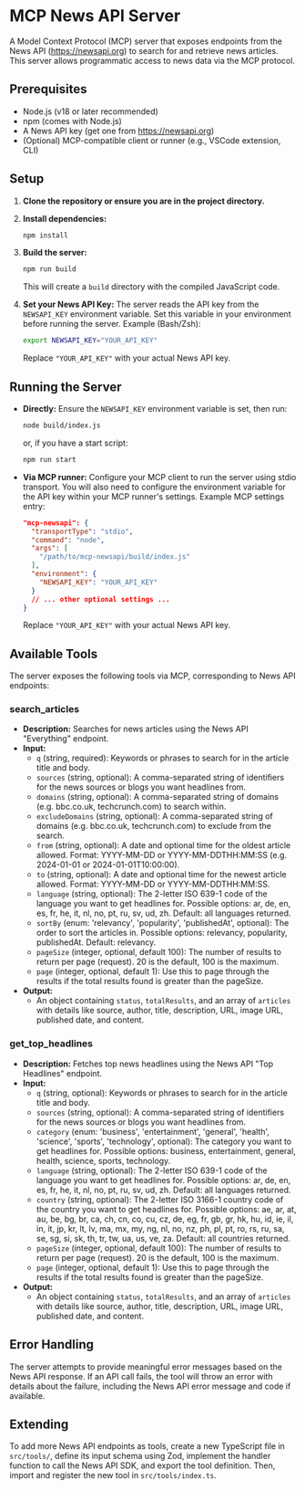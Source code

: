 # MCP News API Server

A Model Context Protocol (MCP) server that exposes endpoints from the News API (https://newsapi.org) to search for and retrieve news articles. This server allows programmatic access to news data via the MCP protocol.

## Prerequisites

- Node.js (v18 or later recommended)
- npm (comes with Node.js)
- A News API key (get one from https://newsapi.org)
- (Optional) MCP-compatible client or runner (e.g., VSCode extension, CLI)

## Setup

1. **Clone the repository or ensure you are in the project directory.**

2. **Install dependencies:**
   ```bash
   npm install
   ```

3. **Build the server:**
   ```bash
   npm run build
   ```
   This will create a `build` directory with the compiled JavaScript code.

4. **Set your News API Key:**
   The server reads the API key from the `NEWSAPI_KEY` environment variable. Set this variable in your environment before running the server.
   Example (Bash/Zsh):
   ```bash
   export NEWSAPI_KEY="YOUR_API_KEY"
   ```
   Replace `"YOUR_API_KEY"` with your actual News API key.

## Running the Server

- **Directly:**
  Ensure the `NEWSAPI_KEY` environment variable is set, then run:
  ```bash
  node build/index.js
  ```
  or, if you have a start script:
  ```bash
  npm run start
  ```

- **Via MCP runner:**
  Configure your MCP client to run the server using stdio transport. You will also need to configure the environment variable for the API key within your MCP runner's settings.
  Example MCP settings entry:
  ```json
  "mcp-newsapi": {
    "transportType": "stdio",
    "command": "node",
    "args": [
      "/path/to/mcp-newsapi/build/index.js"
    ],
    "environment": {
      "NEWSAPI_KEY": "YOUR_API_KEY"
    }
    // ... other optional settings ...
  }
  ```
  Replace `"YOUR_API_KEY"` with your actual News API key.

## Available Tools

The server exposes the following tools via MCP, corresponding to News API endpoints:

### **search_articles**
- **Description:** Searches for news articles using the News API "Everything" endpoint.
- **Input:**
  - `q` (string, required): Keywords or phrases to search for in the article title and body.
  - `sources` (string, optional): A comma-separated string of identifiers for the news sources or blogs you want headlines from.
  - `domains` (string, optional): A comma-separated string of domains (e.g. bbc.co.uk, techcrunch.com) to search within.
  - `excludeDomains` (string, optional): A comma-separated string of domains (e.g. bbc.co.uk, techcrunch.com) to exclude from the search.
  - `from` (string, optional): A date and optional time for the oldest article allowed. Format: YYYY-MM-DD or YYYY-MM-DDTHH:MM:SS (e.g. 2024-01-01 or 2024-01-01T10:00:00).
  - `to` (string, optional): A date and optional time for the newest article allowed. Format: YYYY-MM-DD or YYYY-MM-DDTHH:MM:SS.
  - `language` (string, optional): The 2-letter ISO 639-1 code of the language you want to get headlines for. Possible options: ar, de, en, es, fr, he, it, nl, no, pt, ru, sv, ud, zh. Default: all languages returned.
  - `sortBy` (enum: 'relevancy', 'popularity', 'publishedAt', optional): The order to sort the articles in. Possible options: relevancy, popularity, publishedAt. Default: relevancy.
  - `pageSize` (integer, optional, default 100): The number of results to return per page (request). 20 is the default, 100 is the maximum.
  - `page` (integer, optional, default 1): Use this to page through the results if the total results found is greater than the pageSize.
- **Output:**
  - An object containing `status`, `totalResults`, and an array of `articles` with details like source, author, title, description, URL, image URL, published date, and content.

### **get_top_headlines**
- **Description:** Fetches top news headlines using the News API "Top Headlines" endpoint.
- **Input:**
  - `q` (string, optional): Keywords or phrases to search for in the article title and body.
  - `sources` (string, optional): A comma-separated string of identifiers for the news sources or blogs you want headlines from.
  - `category` (enum: 'business', 'entertainment', 'general', 'health', 'science', 'sports', 'technology', optional): The category you want to get headlines for. Possible options: business, entertainment, general, health, science, sports, technology.
  - `language` (string, optional): The 2-letter ISO 639-1 code of the language you want to get headlines for. Possible options: ar, de, en, es, fr, he, it, nl, no, pt, ru, sv, ud, zh. Default: all languages returned.
  - `country` (string, optional): The 2-letter ISO 3166-1 country code of the country you want to get headlines for. Possible options: ae, ar, at, au, be, bg, br, ca, ch, cn, co, cu, cz, de, eg, fr, gb, gr, hk, hu, id, ie, il, in, it, jp, kr, lt, lv, ma, mx, my, ng, nl, no, nz, ph, pl, pt, ro, rs, ru, sa, se, sg, si, sk, th, tr, tw, ua, us, ve, za. Default: all countries returned.
  - `pageSize` (integer, optional, default 100): The number of results to return per page (request). 20 is the default, 100 is the maximum.
  - `page` (integer, optional, default 1): Use this to page through the results if the total results found is greater than the pageSize.
- **Output:**
  - An object containing `status`, `totalResults`, and an array of `articles` with details like source, author, title, description, URL, image URL, published date, and content.

## Error Handling

The server attempts to provide meaningful error messages based on the News API response. If an API call fails, the tool will throw an error with details about the failure, including the News API error message and code if available.

## Extending

To add more News API endpoints as tools, create a new TypeScript file in `src/tools/`, define its input schema using Zod, implement the handler function to call the News API SDK, and export the tool definition. Then, import and register the new tool in `src/tools/index.ts`.
